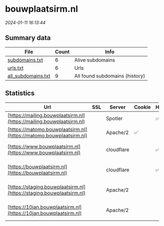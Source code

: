 # bouwplaatsirm.nl
*2024-01-11 16:13:44*
## Summary data
| File       | Count | Info |
|------------|-------|------|
|[subdomains.txt](/data/bouwplaatsirm.nl/subdomains.txt)|6|Alive subdomains|
|[urls.txt](/data/bouwplaatsirm.nl/urls.txt)|6|Urls|
|[all_subdomains.txt](/data/bouwplaatsirm.nl/all_subdomains.txt)|9|All found subdomains (history)|
## Statistics
| Url | SSL | Server | Cookie | HSTS | CSP | XFO | XXP | RP | Tech |Title |
|------------|-------|------|------|------|------|------|------|------|------|------|
|[https://mailing.bouwplaatsirm.nl](https://mailing.bouwplaatsirm.nl)| |Spotler| |:white_check_mark: | | | |:white_check_mark: |HSTS||
|[https://matomo.bouwplaatsirm.nl](https://matomo.bouwplaatsirm.nl)| |Apache/2|:white_check_mark: | |:warning: |:white_check_mark: | |:white_check_mark: |AngularJS Apache...|Sign in - Matomo|
|[https://www.bouwplaatsirm.nl](https://www.bouwplaatsirm.nl)| |cloudflare| |:white_check_mark: |:warning: |:white_check_mark: | |:white_check_mark: |Cloudflare Drupa...|Samen bouwen aan...|
|[https://bouwplaatsirm.nl](https://bouwplaatsirm.nl)| |cloudflare| |:white_check_mark: |:warning: |:white_check_mark: | |:white_check_mark: |Cloudflare HSTS...|301 Moved Perman...|
|[https://staging.bouwplaatsirm.nl](https://staging.bouwplaatsirm.nl)| |Apache/2| | |:warning: |:white_check_mark: | |:white_check_mark: |Apache HTTP Serv...|Samen bouwen aan...|
|[https://10jan.bouwplaatsirm.nl](https://10jan.bouwplaatsirm.nl)| |Apache/2| | |:warning: |:white_check_mark: | |:white_check_mark: |Apache HTTP Serv...|Samen bouwen aan...|